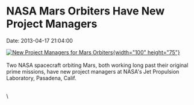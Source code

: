 NASA Mars Orbiters Have New Project Managers
============================================

Date: 2013-04-17 21:04:00

[![New Project Managers for Mars
Orbiters](http://www.jpl.nasa.gov/images/mars/20130417/Johnston_Lehman-th.jpg){width="100"
height="75"}](http://www.jpl.nasa.gov/news/news.cfm?release=2013-140&rn=news.xml&rst=3770)\
\
Two NASA spacecraft orbiting Mars, both working long past their original
prime missions, have new project managers at NASA\'s Jet Propulsion
Laboratory, Pasadena, Calif.

\
\
